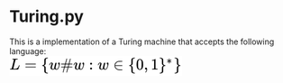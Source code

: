 # Turing.py
This is a implementation of a Turing machine that accepts the following language: 
<br>
![alt text](latex-lang.svg)




